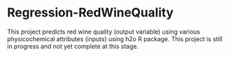 # Regression-RedWineQuality
This project predicts red wine quality (output variable) using various physicochemical attributes (inputs) using h2o R package. This project is still in progress and not yet complete at this stage.
